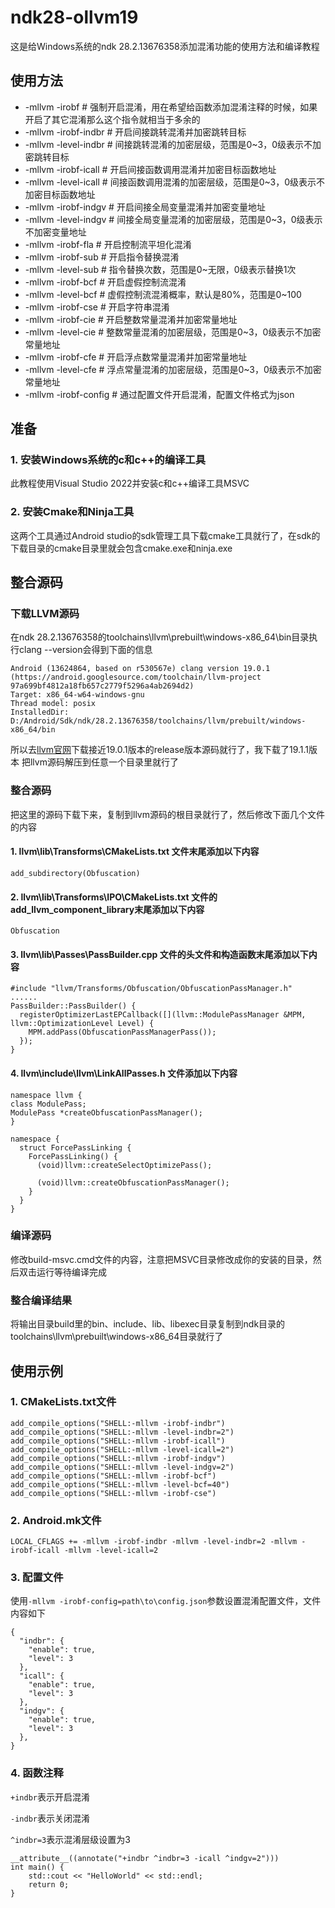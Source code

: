 # ndk28-ollvm19
这是给Windows系统的ndk 28.2.13676358添加混淆功能的使用方法和编译教程
## 使用方法
- -mllvm -irobf # 强制开启混淆，用在希望给函数添加混淆注释的时候，如果开启了其它混淆那么这个指令就相当于多余的
- -mllvm -irobf-indbr # 开启间接跳转混淆并加密跳转目标
- -mllvm -level-indbr # 间接跳转混淆的加密层级，范围是0~3，0级表示不加密跳转目标
- -mllvm -irobf-icall # 开启间接函数调用混淆并加密目标函数地址
- -mllvm -level-icall # 间接函数调用混淆的加密层级，范围是0~3，0级表示不加密目标函数地址
- -mllvm -irobf-indgv # 开启间接全局变量混淆并加密变量地址
- -mllvm -level-indgv # 间接全局变量混淆的加密层级，范围是0~3，0级表示不加密变量地址
- -mllvm -irobf-fla # 开启控制流平坦化混淆
- -mllvm -irobf-sub # 开启指令替换混淆
- -mllvm -level-sub # 指令替换次数，范围是0~无限，0级表示替换1次
- -mllvm -irobf-bcf # 开启虚假控制流混淆
- -mllvm -level-bcf # 虚假控制流混淆概率，默认是80%，范围是0~100
- -mllvm -irobf-cse # 开启字符串混淆
- -mllvm -irobf-cie # 开启整数常量混淆并加密常量地址
- -mllvm -level-cie # 整数常量混淆的加密层级，范围是0~3，0级表示不加密常量地址
- -mllvm -irobf-cfe # 开启浮点数常量混淆并加密常量地址
- -mllvm -level-cfe # 浮点常量混淆的加密层级，范围是0~3，0级表示不加密常量地址
- -mllvm -irobf-config # 通过配置文件开启混淆，配置文件格式为json
## 准备
### 1. 安装Windows系统的c和c++的编译工具
此教程使用Visual Studio 2022并安装c和c++编译工具MSVC
### 2. 安装Cmake和Ninja工具
这两个工具通过Android studio的sdk管理工具下载cmake工具就行了，在sdk的下载目录的cmake目录里就会包含cmake.exe和ninja.exe
## 整合源码
### 下载LLVM源码
在ndk 28.2.13676358的toolchains\llvm\prebuilt\windows-x86_64\bin目录执行clang --version会得到下面的信息
```
Android (13624864, based on r530567e) clang version 19.0.1 (https://android.googlesource.com/toolchain/llvm-project 97a699bf4812a18fb657c2779f5296a4ab2694d2)
Target: x86_64-w64-windows-gnu
Thread model: posix
InstalledDir: D:/Android/Sdk/ndk/28.2.13676358/toolchains/llvm/prebuilt/windows-x86_64/bin
```
所以去[llvm官网](https://releases.llvm.org/)下载接近19.0.1版本的release版本源码就行了，我下载了19.1.1版本
把llvm源码解压到任意一个目录里就行了
### 整合源码
把这里的源码下载下来，复制到llvm源码的根目录就行了，然后修改下面几个文件的内容
#### 1. llvm\lib\Transforms\CMakeLists.txt 文件末尾添加以下内容
```
add_subdirectory(Obfuscation)
```
#### 2. llvm\lib\Transforms\IPO\CMakeLists.txt 文件的add_llvm_component_library末尾添加以下内容
```
Obfuscation
```
#### 3. llvm\lib\Passes\PassBuilder.cpp 文件的头文件和构造函数末尾添加以下内容
```
#include "llvm/Transforms/Obfuscation/ObfuscationPassManager.h"
......
PassBuilder::PassBuilder() {
  registerOptimizerLastEPCallback([](llvm::ModulePassManager &MPM, llvm::OptimizationLevel Level) {
    MPM.addPass(ObfuscationPassManagerPass());
  });
}
```
#### 4. llvm\include\llvm\LinkAllPasses.h 文件添加以下内容
```
namespace llvm {
class ModulePass;
ModulePass *createObfuscationPassManager();
}

namespace {
  struct ForcePassLinking {
    ForcePassLinking() {
      (void)llvm::createSelectOptimizePass();

      (void)llvm::createObfuscationPassManager();
    }
  }
}
```
### 编译源码
修改build-msvc.cmd文件的内容，注意把MSVC目录修改成你的安装的目录，然后双击运行等待编译完成
### 整合编译结果
将输出目录build里的bin、include、lib、libexec目录复制到ndk目录的toolchains\llvm\prebuilt\windows-x86_64目录就行了
## 使用示例
### 1. CMakeLists.txt文件
```
add_compile_options("SHELL:-mllvm -irobf-indbr")
add_compile_options("SHELL:-mllvm -level-indbr=2")
add_compile_options("SHELL:-mllvm -irobf-icall")
add_compile_options("SHELL:-mllvm -level-icall=2")
add_compile_options("SHELL:-mllvm -irobf-indgv")
add_compile_options("SHELL:-mllvm -level-indgv=2")
add_compile_options("SHELL:-mllvm -irobf-bcf")
add_compile_options("SHELL:-mllvm -level-bcf=40")
add_compile_options("SHELL:-mllvm -irobf-cse")
```
### 2. Android.mk文件
```
LOCAL_CFLAGS += -mllvm -irobf-indbr -mllvm -level-indbr=2 -mllvm -irobf-icall -mllvm -level-icall=2
```
### 3. 配置文件
使用`-mllvm -irobf-config=path\to\config.json`参数设置混淆配置文件，文件内容如下
```
{
  "indbr": {
    "enable": true,
    "level": 3
  },
  "icall": {
    "enable": true,
    "level": 3
  },
  "indgv": {
    "enable": true,
    "level": 3
  },
}
```
### 4. 函数注释
`+indbr`表示开启混淆

`-indbr`表示关闭混淆

`^indbr=3`表示混淆层级设置为3
```
__attribute__((annotate("+indbr ^indbr=3 -icall ^indgv=2")))
int main() {
    std::cout << "HelloWorld" << std::endl;
    return 0;
}
```